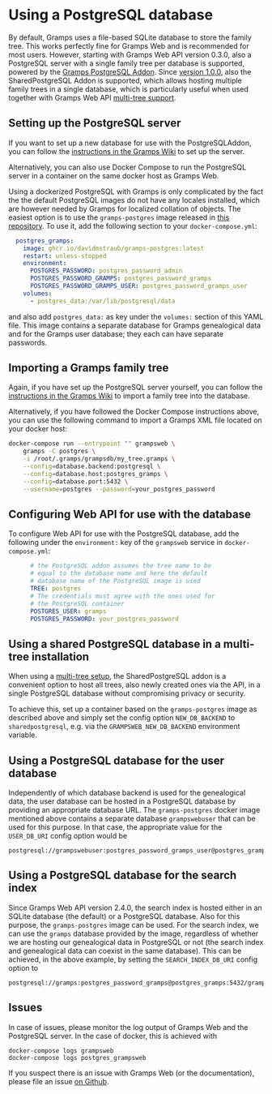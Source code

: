 # Using a PostgreSQL database

By default, Gramps uses a file-based SQLite database to store the family tree. This works perfectly fine for Gramps Web and is recommended for most users. However, starting with Gramps Web API version 0.3.0, also a PostgreSQL server with a single family tree per database is supported, powered by the [Gramps PostgreSQL Addon](https://gramps-project.org/wiki/index.php/Addon:PostgreSQL). Since [version 1.0.0](https://github.com/gramps-project/gramps-web-api/releases/tag/v1.0.0), also the SharedPostgreSQL Addon is supported, which allows hosting multiple family trees in a single database, which is particularly useful when used together with Gramps Web API [multi-tree support](https://www.grampsweb.org/multi-tree/).

## Setting up the PostgreSQL server

If you want to set up a new database for use with the PostgreSQLAddon, you can follow the [instructions in the Gramps Wiki](https://gramps-project.org/wiki/index.php/Addon:PostgreSQL) to set up the server.

Alternatively, you can also use Docker Compose to run the PostgreSQL server in a container on the same docker host as Gramps Web.

Using a dockerized PostgreSQL with Gramps is only complicated by the fact the the default PostgreSQL images do not have any locales installed, which are however needed by Gramps for localized collation of objects. The easiest option is to use the `gramps-postgres` image released in [this repository](https://github.com/DavidMStraub/gramps-postgres-docker/). To use it, add the following section to your `docker-compose.yml`:
```yaml
  postgres_gramps:
    image: ghcr.io/davidmstraub/gramps-postgres:latest
    restart: unless-stopped
    environment:
      POSTGRES_PASSWORD: postgres_password_admin
      POSTGRES_PASSWORD_GRAMPS: postgres_password_gramps
      POSTGRES_PASSWORD_GRAMPS_USER: postgres_password_gramps_user
    volumes:
      - postgres_data:/var/lib/postgresql/data
```
and also add `postgres_data:` as key under the `volumes:` section of this YAML file. This image contains a separate database for Gramps genealogical data and for the Gramps user database; they each can have separate passwords.

## Importing a Gramps family tree

Again, if you have set up the PostgreSQL server yourself, you can follow the [instructions in the Gramps Wiki](https://gramps-project.org/wiki/index.php/Addon:PostgreSQL) to import a family tree into the database.

Alternatively, if you have followed the Docker Compose instructions above, you can use the following command to import a Gramps XML file located on your docker host:

```bash
docker-compose run --entrypoint "" grampsweb \
    gramps -C postgres \
    -i /root/.gramps/grampsdb/my_tree.gramps \
    --config=database.backend:postgresql \
    --config=database.host:postgres_gramps \
    --config=database.port:5432 \
    --username=postgres --password=your_postgres_password
```

## Configuring Web API for use with the database

To configure Web API for use with the PostgreSQL database, add the following under the `environment:` key of the `grampsweb` service in `docker-compose.yml`:

```yaml
      # the PostgreSQL addon assumes the tree name to be
      # equal to the database name and here the default 
      # database name of the PostgreSQL image is used
      TREE: postgres
      # The credentials must agree with the ones used for
      # the PostgreSQL container
      POSTGRES_USER: gramps
      POSTGRES_PASSWORD: your_postgres_password
```

## Using a shared PostgreSQL database in a multi-tree installation

When using a [multi-tree setup](https://www.grampsweb.org/multi-tree/), the SharedPostgreSQL addon is a convenient option to host all trees, also newly created ones via the API, in a single PostgreSQL database without compromising privacy or security.

To achieve this, set up a container based on the `gramps-postgres` image as described above and simply set the config option `NEW_DB_BACKEND` to `sharedpostgresql`, e.g. via the `GRAMPSWEB_NEW_DB_BACKEND` environment variable.

## Using a PostgreSQL database for the user database

Independently of which database backend is used for the genealogical data, the user database can be hosted in a PostgreSQL database by providing an appropriate database URL. The `gramps-postgres` docker image mentioned above contains a separate database `grampswebuser` that can be used for this purpose. In that case, the appropriate value for the `USER_DB_URI` config option would be
```
postgresql://grampswebuser:postgres_password_gramps_user@postgres_gramps:5432/grampswebuser
```

## Using a PostgreSQL database for the search index

Since Gramps Web API version 2.4.0, the search index is hosted either in an SQLite database (the default) or a PostgreSQL database. Also for this purpose, the `gramps-postgres` image can be used. For the search index, we can use the `gramps` database provided by the image, regardless of whether we are hosting our genealogical data in PostgreSQL or not (the search index and genealogical data can coexist in the same database). This can be achieved, in the above example, by setting the `SEARCH_INDEX_DB_URI` config option to
```
postgresql://gramps:postgres_password_gramps@postgres_gramps:5432/gramps
```


## Issues

In case of issues, please monitor the log output of Gramps Web and the PostgreSQL server. In the case of docker, this is achieved with

```
docker-compose logs grampsweb
docker-compose logs postgres_grampsweb
```

If you suspect there is an issue with Gramps Web (or the documentation), please file an issue [on Github](https://github.com/gramps-project/gramps-web-api/issues).